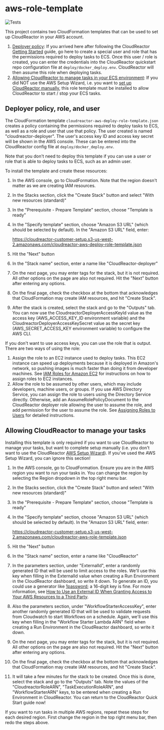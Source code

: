 # aws-role-template

![Tests](https://github.com/CloudReactor/aws-role-template/workflows/Tests/badge.svg?branch=master)

This project contains two CloudFormation templates that can be used to set up CloudReactor in your AWS account.

1. [Deployer policy](#deployer-policy-role-and-user): If you arrived here after following the CloudReactor [Getting Started](https://docs.cloudreactor.io/#optional-setting-up-a-new-aws-user-with-deployment-permissions) guide, go here to create a special user and role that has the permissions required to deploy tasks to ECS. Once this user / role is created, you can enter the credentials into the CloudReactor quickstart repo configuration file at `deploy/docker_deploy.env`. CloudReactor will then assume this role when deploying tasks.
2. [Allowing CloudReactor to manage tasks in your ECS environment](#allowing-cloudreactor-to-manage-your-tasks): If you did NOT use the AWS Setup Wizard, i.e. you want to [set up CloudReactor manually](https://docs.cloudreactor.io/manual_setup.html#optional-set-aws-role-permissions-to-allow-cloudreactor-to-stop-start-and-schedule-ecs-tasks), this role template must be installed to allow CloudReactor to start / stop your ECS tasks.


## Deployer policy, role, and user

The CloudFormation template `cloudreactor-aws-deploy-role-template.json` creates a policy containing the permissions required to deploy tasks to ECS, as well as a role and user that use that policy. The user created is named "cloudreactor-deployer". The user's access key ID and access key secret will be shown in the AWS console. These can be entered into the CloudReactor config file at `deploy/docker_deploy.env`.

Note that you don't need to deploy this template if you can use a user or role that is able to deploy tasks to ECS, such as an admin user.

To install the template and create these resources:

1. In the AWS console, go to CloudFormation. Note that the region doesn't matter as we are creating IAM resources.
2. In the Stacks section, click the "Create Stack" button and select "With new resources (standard)"
3. In the "Prerequisite - Prepare Template" section, choose "Template is ready"
4. In the "Specify template" section, choose "Amazon S3 URL" (which should be selected by default).
In the "Amazon S3 URL" field, enter:

    https://cloudreactor-customer-setup.s3-us-west-2.amazonaws.com/cloudreactor-aws-deploy-role-template.json  
    
5. Hit the "Next" button
6. In the "Stack name" section, enter a name like "CloudReactor-deployer"
7. On the next page, you may enter tags for the stack, but it is not required.
All other options on the page are also not required. Hit the "Next" button
after entering any options.
8. On the final page, check the checkbox at the bottom that acknowledges
that CloudFormation may create IAM resources, and hit "Create Stack".
9. After the stack is created, select the stack and go to the "Outputs" tab. You can now use the CloudreactorDeployerAccessKeyId value as the access key
(AWS_ACCESS_KEY_ID environment variable) and the CloudreactorDeployerAccessKeySecret value as the secret key (AWS_SECRET_ACCESS_KEY environment variable) to configure the AWS CLI.

If you don't want to use access keys, you can use the role that is output.
There are two ways of using the role:

1. Assign the role to an EC2 instance used to deploy tasks. This EC2
instance can speed up deployments because it is deployed in Amazon's network,
so pushing images is much faster than doing it from developer machines.
See [IAM Roles for Amazon EC2](https://docs.aws.amazon.com/AWSEC2/latest/UserGuide/iam-roles-for-amazon-ec2.html) for instructions on how to assign
roles to EC2 instances.
2. Allow the role to be assumed by other users, which may include developers,
machine users, or groups. If you use AWS Directory Service, you can assign the role to users using the Directory Service directly. Otherwise,
add an AssumeRolePolicyDocument to the CloudReactor deployer role allowing the user to assume the role,
and add permission for the user to assume the role. See [Assigning Roles to Users](https://docs.aws.amazon.com/directoryservice/latest/admin-guide/assign_role.html) for detailed instructions.


## Allowing CloudReactor to manage your tasks

Installing this template is only required if you want to use CloudReactor to manage your tasks, but want to complete setup manually (i.e. you don't want to use the CloudReactor [AWS Setup Wizard](https://docs.cloudreactor.io/#set-up-aws-infrastructure-link-to-cloudreactor)). If you've used the AWS Setup Wizard, you can ignore this section!

1. In the AWS console, go to CloudFormation. Ensure you are in the AWS region
you want to run your tasks in. You can change the region by selecting the
Region dropdown in the top right menu bar.
2. In the Stacks section, click the "Create Stack" button and select "With new resources (standard)"
3. In the "Prerequisite - Prepare Template" section, choose "Template is ready"
4. In the "Specify template" section, choose "Amazon S3 URL" (which should be selected by default).
In the "Amazon S3 URL" field, enter:

    https://cloudreactor-customer-setup.s3-us-west-2.amazonaws.com/cloudreactor-aws-role-template.json
  
5. Hit the "Next" button
6. In the "Stack name" section, enter a name like "CloudReactor"
7. In the parameters section, under "ExternalId", enter a randomly generated ID that will be used
to limit access to the roles.
We'll use this key when filling in the ExternalId value when creating
a Run Environment in the CloudReactor dashboard, so write it down. To generate an ID, you could use a generator like [1password](https://1password.com/password-generator/); a 16-digit key is fine. For more information, see
[How to Use an External ID When Granting Access to Your AWS Resources to a Third Party](https://docs.aws.amazon.com/IAM/latest/UserGuide/id_roles_create_for-user_externalid.html).
8. Also the parameters section, under "WorkflowStarterAccessKey", enter another randomly generated ID that will be used
to validate requests from Cloudwatch to start Workflows on a schedule. Again, we'll use this key when filling in the
"Workflow Starter Lambda ARN" field when creating a Run Environment in the CloudReactor dashboard, so write it down.
9. On the next page, you may enter tags for the stack, but it is not required.
All other options on the page are also not required. Hit the "Next" button
after entering any options.
10. On the final page, check the checkbox at the bottom that acknowledges
that CloudFormation may create IAM resources, and hit "Create Stack".
11.  It will take a few minutes for the stack to be created. Once this is done, select the stack and go to the "Outputs" tab.
Note the values of the "CloudreactorRoleARN", "TaskExecutionRoleARN",
and "WorkflowStarterARN" keys, to be entered when creating a Run Environment
in CloudReactor. You can return to the CloudReactor Quick Start guide now!

If you want to run tasks in multiple AWS regions, repeat these steps for
each desired region. First change the region in the top right menu
bar, then redo the steps above.
